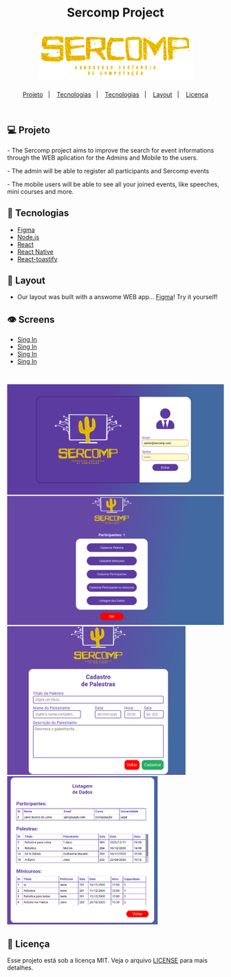 <h1 align="center">
  <p>Sercomp Project</p>
  <img src="./src/assets/logo-title.png" alt="logo.png" >
</h1>

<p align="center">
  <a href="#-projeto">Projeto</a>&nbsp;&nbsp;&nbsp;|&nbsp;&nbsp;&nbsp;
  <a href="#rocket-tecnologias">Tecnologias</a>&nbsp;&nbsp;&nbsp;|&nbsp;&nbsp;&nbsp;
  <a href="#eye-Screens">Tecnologias</a>&nbsp;&nbsp;&nbsp;|&nbsp;&nbsp;&nbsp;
  <a href="#-layout">Layout</a>&nbsp;&nbsp;&nbsp;|&nbsp;&nbsp;&nbsp;
  <a href="#memo-licença">Licença</a>
</p>

<br>

## 💻 Projeto

<p>
   - The Sercomp project aims to improve the search for event informations through the WEB aplication for the Admins and Mobile to the users.
<p>
<p>
  - The admin will be able to register all participants and Sercomp events
</p>
<p>
  - The mobile users will be able to see all your joined events, like speeches, mini courses and more.
</p>

## :rocket: Tecnologias
- [Figma](https://www.figma.com/)
- [Node.js](https://nodejs.org/en/)
- [React](https://reactjs.org)
- [React Native](https://facebook.github.io/react-native/)
- [React-toastify](https://fkhadra.github.io/react-toastify/introduction/)

## 🔖 Layout

- Our layout was built with a answome WEB app...
[Figma](https://www.figma.com/)!
Try it yourself!

## :eye: Screens
  * [Sing In](./github/Singin.png)
  * [Sing In](./github/Singin.png)
  * [Sing In](./github/Singin.png)
  * [Sing In](./github/Singin.png)

  <br>
<p>
  
  <img src=".github/Singin.png" alt="logo.png"  >
  <img src=".github/dashboard.png" alt="logo.png"  >
  <img src=".github/Palestra.png" alt="logo.png" width="415px" >
  <img src=".github/Listagem.png" alt="logo.png" width="350px" >
  
</p>

## :memo: Licença

Esse projeto está sob a licença MIT. Veja o arquivo [LICENSE](LICENSE.md) para mais detalhes.